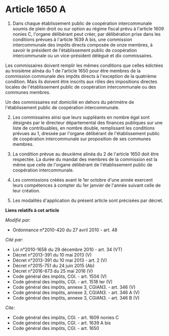 # Article 1650 A

1. Dans chaque établissement public de coopération intercommunale soumis de plein droit ou sur option au régime fiscal prévu
à l'article 1609 nonies C, l'organe délibérant peut créer, par délibération prise dans les conditions prévues à l'article
1639 A bis, une commission intercommunale des impôts directs composée de onze membres, à savoir le président de
l'établissement public de coopération intercommunale ou un vice-président délégué et dix commissaires. 

Les commissaires doivent remplir les mêmes conditions que celles édictées au troisième alinéa du 1 de l'article 1650 pour
être membres de la commission communale des impôts directs à l'exception de la quatrième condition. Mais ils doivent être
inscrits aux rôles des impositions directes locales de l'établissement public de coopération intercommunale ou des communes
membres. 

Un des commissaires est domicilié en dehors du périmètre de l'établissement public de coopération intercommunale. 

2. Les commissaires ainsi que leurs suppléants en nombre égal sont désignés par le directeur  départemental des finances
publiques sur une liste de contribuables, en nombre double, remplissant les conditions prévues au 1, dressée par l'organe
délibérant de l'établissement public de coopération intercommunale sur proposition de ses communes membres. 

3. La condition prévue au deuxième alinéa du 2 de l'article 1650 doit être respectée. La durée du mandat des membres de la
commission est la même que celle de l'organe délibérant de l'établissement public de coopération intercommunale. 

4. Les commissions créées avant le 1er octobre d'une année exercent leurs compétences à compter du 1er janvier de l'année
suivant celle de leur création. 

5. Les modalités d'application du présent article sont précisées par décret.

**Liens relatifs à cet article**

_Modifié par_:

  - Ordonnance n°2010-420  du 27 avril 2010 - art. 48

_Cité par_:

  - Loi n°2010-1658 du 29 décembre 2010 - art. 34 (VT)
  - Décret n°2013-391 du 10 mai 2013 (V)
  - Décret n°2013-391 du 10 mai 2013 - art. 2 (V)
  - Décret n°2015-751 du 24 juin 2015 (Ab)
  - Décret n°2016-673 du 25 mai 2016 (V)
  - Code général des impôts, CGI. - art. 1504 (V)
  - Code général des impôts, CGI. - art. 1518 ter (V)
  - Code général des impôts, annexe 3, CGIAN3. - art. 346 (V)
  - Code général des impôts, annexe 3, CGIAN3. - art. 346 A (V)
  - Code général des impôts, annexe 3, CGIAN3. - art. 346 B (V)

_Cite_:

  - Code général des impôts, CGI. - art. 1609 nonies C
  - Code général des impôts, CGI. - art. 1639 A bis
  - Code général des impôts, CGI. - art. 1650
